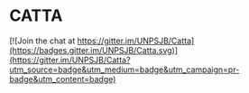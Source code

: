 CATTA
=====

[![Join the chat at https://gitter.im/UNPSJB/Catta](https://badges.gitter.im/UNPSJB/Catta.svg)](https://gitter.im/UNPSJB/Catta?utm_source=badge&utm_medium=badge&utm_campaign=pr-badge&utm_content=badge)
